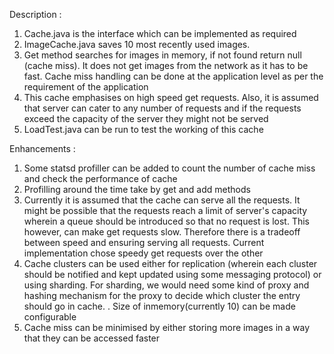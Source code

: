 Description :
1. Cache.java is the interface which can be implemented as required
2. ImageCache.java saves 10 most recently used images.
3. Get method searches for images in memory, if not found return null (cache miss). It does  not get images from the network as it has to be fast. Cache miss handling can be done at the application level as per the requirement of the application
4. This cache emphasises on high speed get requests. Also, it is assumed that server can cater to any number of requests and if the requests exceed the capacity of the server they might not be served
5. LoadTest.java can be run to test the working of this cache


Enhancements :
1. Some statsd profiller can be added to count the number of cache miss and check the performance of cache
2. Profilling around the time take by get and add methods
3. Currently it is assumed that the cache can serve all the requests. It might be possible that the requests reach a limit of server's capacity wherein a queue should be introduced so that no request is lost. This however, can make get requests slow. Therefore there is a tradeoff between speed and ensuring serving all requests. Current implementation chose speedy get requests over the other
4. Cache clusters can be used either for replication (wherein each cluster should be notified and kept updated using some messaging protocol) or using sharding. For sharding, we would need some kind of proxy and hashing mechanism for the proxy to decide which cluster the entry should go in cache.
. Size of inmemory(currently 10) can be made configurable
4. Cache miss can be minimised by either storing more images in a way that they can be accessed faster
